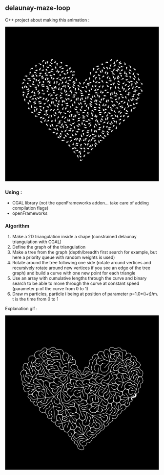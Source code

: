 ## delaunay-maze-loop

C++ project about making this animation :

![image](mazeloop2.gif)

### Using :

* CGAL library (not the openFrameworks addon... take care of adding compilation flags)
* openFrameworks

### Algorithm

1) Make a 2D triangulation inside a shape (constrained delaunay triangulation with CGAL)
2) Define the graph of the triangulation
3) Make a tree from the graph (depth/breadth first search for example, but here a priority queue with random weights is used)
4) Rotate around the tree following one side (rotate around vertices and recursively rotate around new vertices if you see an edge of the tree graph) and build a curve with one new point for each triangle
5) Use an array with cumulative lengths through the curve and binary search to be able to move through the curve at constant speed (parameter p of the curve from 0 to 1)
6) Draw m particles, particle i being at position of parameter p=1.0*(i+t)/m. t is the time from 0 to 1

Explanation gif :

![image](mazelooplong1.gif)

